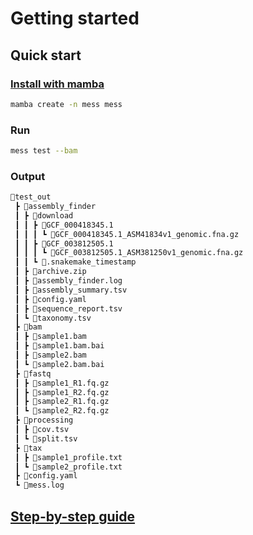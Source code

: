 # Getting started
## Quick start 
### [Install with mamba](../install.md#mamba-recommended)

```sh
mamba create -n mess mess
```
### Run 
```sh
mess test --bam
```

### Output
```sh hl_lines="3-7 15-24 28-30"
📂test_out
 ┣ 📂assembly_finder
 ┃ ┣ 📂download
 ┃ ┃ ┣ 📂GCF_000418345.1
 ┃ ┃ ┃ ┗ 📜GCF_000418345.1_ASM41834v1_genomic.fna.gz
 ┃ ┃ ┣ 📂GCF_003812505.1
 ┃ ┃ ┃ ┗ 📜GCF_003812505.1_ASM381250v1_genomic.fna.gz
 ┃ ┃ ┗ 📜.snakemake_timestamp
 ┃ ┣ 📜archive.zip
 ┃ ┣ 📜assembly_finder.log
 ┃ ┣ 📜assembly_summary.tsv
 ┃ ┣ 📜config.yaml
 ┃ ┣ 📜sequence_report.tsv
 ┃ ┗ 📜taxonomy.tsv
 ┣ 📂bam
 ┃ ┣ 📜sample1.bam
 ┃ ┣ 📜sample1.bam.bai
 ┃ ┣ 📜sample2.bam
 ┃ ┗ 📜sample2.bam.bai
 ┣ 📂fastq
 ┃ ┣ 📜sample1_R1.fq.gz
 ┃ ┣ 📜sample1_R2.fq.gz
 ┃ ┣ 📜sample2_R1.fq.gz
 ┃ ┗ 📜sample2_R2.fq.gz
 ┣ 📂processing
 ┃ ┣ 📜cov.tsv
 ┃ ┗ 📜split.tsv
 ┣ 📂tax
 ┃ ┣ 📜sample1_profile.txt
 ┃ ┗ 📜sample2_profile.txt
 ┣ 📜config.yaml
 ┗ 📜mess.log
```

## [Step-by-step guide](../guide/index.md)